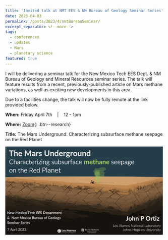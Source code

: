```yaml
---
title: 'Invited talk at NMT EES & NM Bureau of Geology Seminar Series'
date: 2023-04-03
permalink: /posts/2023/4/nmtBureauSeminar/
excerpt_separator: <!--more-->
tags:
  - conferences 
  - updates 
  - Mars
  - planetary science
featured: true
---
```

<!-- excerpt: "<img src='/images/posts/nmtBureau_walkoutSlide.png' alt='NMT-talkBanner' width='500px'/>" -->

<!-- NOTE: the featured callout in front matter allows the post to appear automatically on the ABOUT page if enabled there. -->
<!-- NOTE: the except_separator in the front matter allows you to manually specify how much of the post is included in the except (in this case, everything between the ``more`` callout. -->

I will be delivering a seminar talk for the New Mexico Tech EES Dept. & NM Bureau of Geology and Mineral Resources seminar series. The talk will feature results from a recent, previously-published article on Mars methane variations, as well as exciting new developments in this area. 

Due to a facilities change, the talk will now be fully remote at the link provided below.  


**When:** Friday April 7th &nbsp;&nbsp; \| &nbsp;&nbsp; 12 - 1pm  

**Where:** [Zoom](https://zoom.us/j/99880495832){: .btn--research} 

**Title:**  The Mars Underground: Characterizing subsurface methane seepage on the Red Planet

<!-- ![NMT-talkBanner](/images/posts/nmtBureau_walkoutSlide.png) -->

<img src="/images/posts/nmtBureau_walkoutSlide.png" alt="NMT-talkBanner" width="500px"/>

<!-- Excerpt this whole post: -->
<!-- more -->
